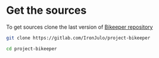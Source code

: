 
# Get the sources

To get sources clone the last version of [Bikeeper repository](https://gitlab.com/IronJulo/project-bikeeper) 



```bash
git clone https://gitlab.com/IronJulo/project-bikeeper    

cd project-bikeeper
```
